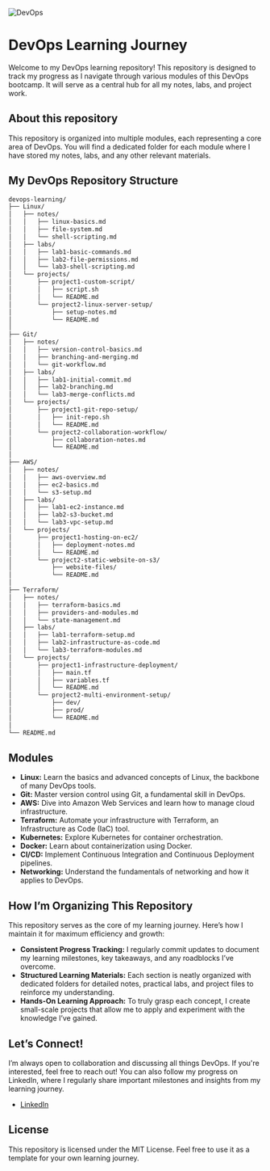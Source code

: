 
 ![DevOps]()

# DevOps Learning Journey

Welcome to my DevOps learning repository! This repository is designed to track my progress as I navigate through various modules of this DevOps bootcamp. It will serve as a central hub for all my notes, labs, and project work. 



## About this repository 

This repository is organized into multiple modules, each representing a core area of DevOps. You will find a dedicated folder for each module where I have stored my notes, labs, and any other relevant materials.

## My DevOps Repository Structure


```bash
devops-learning/
├── Linux/
│   ├── notes/
│   │   ├── linux-basics.md
│   │   ├── file-system.md
│   │   └── shell-scripting.md
│   ├── labs/
│   │   ├── lab1-basic-commands.md
│   │   ├── lab2-file-permissions.md
│   │   └── lab3-shell-scripting.md
│   └── projects/
│       ├── project1-custom-script/
│       │   ├── script.sh
│       │   └── README.md
│       └── project2-linux-server-setup/
│           ├── setup-notes.md
│           └── README.md
│
├── Git/
│   ├── notes/
│   │   ├── version-control-basics.md
│   │   ├── branching-and-merging.md
│   │   └── git-workflow.md
│   ├── labs/
│   │   ├── lab1-initial-commit.md
│   │   ├── lab2-branching.md
│   │   └── lab3-merge-conflicts.md
│   └── projects/
│       ├── project1-git-repo-setup/
│       │   ├── init-repo.sh
│       │   └── README.md
│       └── project2-collaboration-workflow/
│           ├── collaboration-notes.md
│           └── README.md
│
├── AWS/
│   ├── notes/
│   │   ├── aws-overview.md
│   │   ├── ec2-basics.md
│   │   └── s3-setup.md
│   ├── labs/
│   │   ├── lab1-ec2-instance.md
│   │   ├── lab2-s3-bucket.md
│   │   └── lab3-vpc-setup.md
│   └── projects/
│       ├── project1-hosting-on-ec2/
│       │   ├── deployment-notes.md
│       │   └── README.md
│       └── project2-static-website-on-s3/
│           ├── website-files/
│           └── README.md
│
├── Terraform/
│   ├── notes/
│   │   ├── terraform-basics.md
│   │   ├── providers-and-modules.md
│   │   └── state-management.md
│   ├── labs/
│   │   ├── lab1-terraform-setup.md
│   │   ├── lab2-infrastructure-as-code.md
│   │   └── lab3-terraform-modules.md
│   └── projects/
│       ├── project1-infrastructure-deployment/
│       │   ├── main.tf
│       │   ├── variables.tf
│       │   └── README.md
│       └── project2-multi-environment-setup/
│           ├── dev/
│           ├── prod/
│           └── README.md
│
└── README.md
```

## Modules

- **Linux:** Learn the basics and advanced concepts of Linux, the backbone of many DevOps tools.
- **Git:** Master version control using Git, a fundamental skill in DevOps.
- **AWS:** Dive into Amazon Web Services and learn how to manage cloud infrastructure.
- **Terraform:** Automate your infrastructure with Terraform, an Infrastructure as Code (IaC) tool.
- **Kubernetes:** Explore Kubernetes for container orchestration.
- **Docker:** Learn about containerization using Docker.
- **CI/CD:** Implement Continuous Integration and Continuous Deployment pipelines.
- **Networking:** Understand the fundamentals of networking and how it applies to DevOps.

## How I’m Organizing This Repository

This repository serves as the core of my learning journey. Here’s how I maintain it for maximum efficiency and growth:

- **Consistent Progress Tracking:** I regularly commit updates to document my learning milestones, key takeaways, and any roadblocks I’ve overcome.
- **Structured Learning Materials:** Each section is neatly organized with dedicated folders for detailed notes, practical labs, and project files to reinforce my understanding.
- **Hands-On Learning Approach:** To truly grasp each concept, I create small-scale projects that allow me to apply and experiment with the knowledge I’ve gained.


## Let’s Connect!

I’m always open to collaboration and discussing all things DevOps. If you're interested, feel free to reach out! You can also follow my progress on LinkedIn, where I regularly share important milestones and insights from my learning journey.

- [LinkedIn](https://www.linkedin.com/in/abdirahman-ismail/) 

## License

This repository is licensed under the MIT License. Feel free to use it as a template for your own learning journey.


